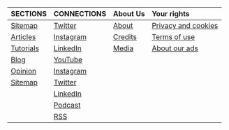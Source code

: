 
| SECTIONS      | CONNECTIONS   | About Us       | Your rights              |
| ------------- | ------------- | -------------- |:------------------------ |
| [Sitemap](/)  | [Twitter](/)  | [About](/)     | [Privacy and cookies](/) | 
| [Articles](/) | [Instagram](/)| [Credits](/)   | [Terms of use ](/)       |
| [Tutorials](/)| [LinkedIn](/) | [Media](/)     | [About our ads](/)       |
| [Blog](/)     | [YouTube](/)  |                |                          | 
| [Opinion](/)  | [Instagram](/)|                |                          | 
| [Sitemap](/)  | [Twitter](/)  |                |                          | 
|               | [LinkedIn](/) |                |                          | 
|               | [Podcast](/)  |                |                          |
|               | [RSS](/)      |                |                          |


